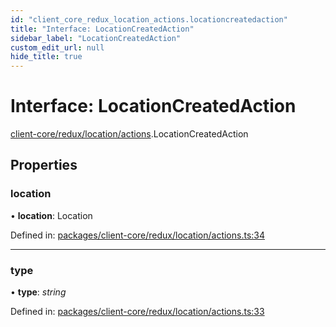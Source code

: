 ```yaml
---
id: "client_core_redux_location_actions.locationcreatedaction"
title: "Interface: LocationCreatedAction"
sidebar_label: "LocationCreatedAction"
custom_edit_url: null
hide_title: true
---
```


# Interface: LocationCreatedAction

[client-core/redux/location/actions](../modules/client_core_redux_location_actions.md).LocationCreatedAction

## Properties

### location

• **location**: Location

Defined in: [packages/client-core/redux/location/actions.ts:34](https://github.com/xr3ngine/xr3ngine/blob/5a0f83ed8/packages/client-core/redux/location/actions.ts#L34)

___

### type

• **type**: *string*

Defined in: [packages/client-core/redux/location/actions.ts:33](https://github.com/xr3ngine/xr3ngine/blob/5a0f83ed8/packages/client-core/redux/location/actions.ts#L33)
